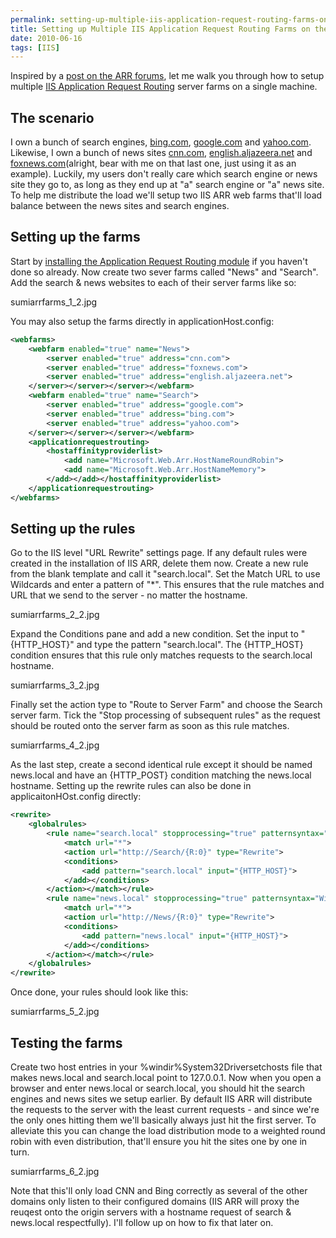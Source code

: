 ```yaml
---
permalink: setting-up-multiple-iis-application-request-routing-farms-on-the-same-server
title: Setting up Multiple IIS Application Request Routing Farms on the Same Server
date: 2010-06-16
tags: [IIS]
---
```

Inspired by a [post on the ARR forums](http://forums.iis.net/t/1168684.aspx), let me walk you through how to setup multiple [IIS Application Request Routing](http://www.iis.net/download/applicationrequestrouting) server farms on a single machine.

<!-- more -->

## The scenario

I own a bunch of search engines, [bing.com](http://bing.com/), [google.com](http://google.com/) and [yahoo.com](http://yahoo.com/). Likewise, I own a bunch of news sites [cnn.com](http://cnn.com/), [english.aljazeera.net](http://english.aljazeera.net/) and [foxnews.com](http://foxnews.com/)(alright, bear with me on that last one, just using it as an example). Luckily, my users don't really care which search engine or news site they go to, as long as they end up at "a" search engine or "a" news site. To help me distribute the load we'll setup two IIS ARR web farms that'll load balance between the news sites and search engines.

## Setting up the farms

Start by [installing the Application Request Routing module](http://learn.iis.net/page.aspx/482/install-application-request-routing/) if you haven't done so already. Now create two sever farms called "News" and "Search". Add the search & news websites to each of their server farms like so:

sumiarrfarms_1_2.jpg

You may also setup the farms directly in applicationHost.config:

```xml
<webfarms>
    <webfarm enabled="true" name="News">
        <server enabled="true" address="cnn.com">
        <server enabled="true" address="foxnews.com">
        <server enabled="true" address="english.aljazeera.net">
    </server></server></server></webfarm>
    <webfarm enabled="true" name="Search">
        <server enabled="true" address="google.com">
        <server enabled="true" address="bing.com">
        <server enabled="true" address="yahoo.com">
    </server></server></server></webfarm>
    <applicationrequestrouting>
        <hostaffinityproviderlist>
            <add name="Microsoft.Web.Arr.HostNameRoundRobin">
            <add name="Microsoft.Web.Arr.HostNameMemory">
        </add></add></hostaffinityproviderlist>
    </applicationrequestrouting>
</webfarms>
```

## Setting up the rules

Go to the IIS level "URL Rewrite" settings page. If any default rules were created in the installation of IIS ARR, delete them now. Create a new rule from the blank template and call it "search.local". Set the Match URL to use Wildcards and enter a pattern of "*". This ensures that the rule matches and URL that we send to the server - no matter the hostname.

sumiarrfarms_2_2.jpg

Expand the Conditions pane and add a new condition. Set the input to "{HTTP_HOST}" and type the pattern "search.local". The {HTTP_HOST} condition ensures that this rule only matches requests to the search.local hostname.

sumiarrfarms_3_2.jpg

Finally set the action type to "Route to Server Farm" and choose the Search server farm. Tick the "Stop processing of subsequent rules" as the request should be routed onto the server farm as soon as this rule matches.

sumiarrfarms_4_2.jpg

As the last step, create a second identical rule except it should be named news.local and have an {HTTP_POST} condition matching the news.local hostname. Setting up the rewrite rules can also be done in applicaitonHOst.config directly:

```xml
<rewrite>
    <globalrules>
        <rule name="search.local" stopprocessing="true" patternsyntax="Wildcard">
            <match url="*">
            <action url="http://Search/{R:0}" type="Rewrite">
            <conditions>
                <add pattern="search.local" input="{HTTP_HOST}">
            </add></conditions>
        </action></match></rule>
        <rule name="news.local" stopprocessing="true" patternsyntax="Wildcard">
            <match url="*">
            <action url="http://News/{R:0}" type="Rewrite">
            <conditions>
                <add pattern="news.local" input="{HTTP_HOST}">
            </add></conditions>
        </action></match></rule>
    </globalrules>
</rewrite>
```

Once done, your rules should look like this:

sumiarrfarms_5_2.jpg

## Testing the farms

Create two host entries in your %windir%System32Driversetchosts file that makes news.local and search.local point to 127.0.0.1. Now when you open a browser and enter news.local or search.local, you should hit the search engines and news sites we setup earlier. By default IIS ARR will distribute the requests to the server with the least current requests - and since we're the only ones hitting them we'll basically always just hit the first server. To alleviate this you can change the load distribution mode to a weighted round robin with even distribution, that'll ensure you hit the sites one by one in turn.

sumiarrfarms_6_2.jpg

Note that this'll only load CNN and Bing correctly as several of the other domains only listen to their configured domains (IIS ARR will proxy the reuqest onto the origin servers with a hostname request of search & news.local respectfully). I'll follow up on how to fix that later on.
